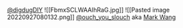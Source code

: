 [@digdugDIY](https://twitter.com/digdugDIY)
![[FbmxSCLWAAIhRaG.jpg]]
![[Pasted image 20220927080132.png]] [@ouch_you_slouch](https://www.instagram.com/ouch_you_slouch/?hl=en) aka [Mark Wang](https://markwangillustration.com/)
